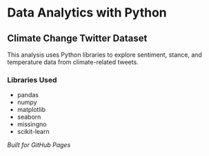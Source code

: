 <!DOCTYPE html>
<html>
<head>
  <meta charset="UTF-8">
  <title>Climate Twitter Analysis</title>
</head>
<body>

  <h1>Data Analytics with Python</h1>
  <h2>Climate Change Twitter Dataset</h2>

  <p>This analysis uses Python libraries to explore sentiment, stance, and temperature data from climate-related tweets.</p>

  <h3>Libraries Used</h3>
  <ul>
    <li>pandas</li>
    <li>numpy</li>
    <li>matplotlib</li>
    <li>seaborn</li>
    <li>missingno</li>
    <li>scikit-learn</li>
  </ul>

  <p><em>Built for GitHub Pages</em></p>

</body>
</html>
